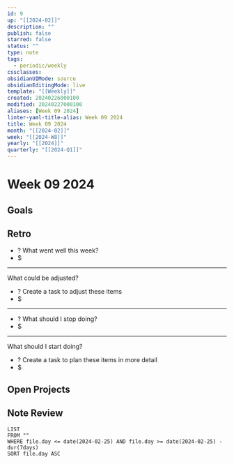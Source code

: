 ```yaml
---
id: 9
up: "[[2024-02]]"
description: ""
publish: false
starred: false
status: ""
type: note
tags:
  - periodic/weekly
cssclasses: 
obsidianUIMode: source
obsidianEditingMode: live
template: "[[Weekly]]"
created: 20240226000100
modified: 20240227000100
aliases: [Week 09 2024]
linter-yaml-title-alias: Week 09 2024
title: Week 09 2024
month: "[[2024-02]]"
week: "[[2024-W8]]"
yearly: "[[2024]]"
quarterly: "[[2024-Q1]]"
---
```


# Week 09 2024

## Goals


## Retro

- ? What went well this week?
- $


---

What could be adjusted?

- ? Create a task to adjust these items
- $

---

- ? What should I stop doing?
- $


---

What should I start doing?

- ? Create a task to plan these items in more detail
- $

## Open Projects

## Note Review

```
LIST
FROM ""
WHERE file.day <= date(2024-02-25) AND file.day >= date(2024-02-25) - dur(7days)
SORT file.day ASC
```
